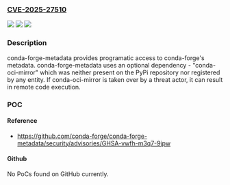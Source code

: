 ### [CVE-2025-27510](https://cve.mitre.org/cgi-bin/cvename.cgi?name=CVE-2025-27510)
![](https://img.shields.io/static/v1?label=Product&message=conda-forge-metadata&color=blue)
![](https://img.shields.io/static/v1?label=Version&message=%3D%20%3C%3D%20%200.4.1%20&color=brighgreen)
![](https://img.shields.io/static/v1?label=Vulnerability&message=CWE-829%3A%20Inclusion%20of%20Functionality%20from%20Untrusted%20Control%20Sphere&color=brighgreen)

### Description

conda-forge-metadata provides programatic access to conda-forge's metadata. conda-forge-metadata uses an optional dependency - "conda-oci-mirror" which was neither present on the PyPi repository nor registered by any entity. If conda-oci-mirror is taken over by a threat actor, it can result in remote code execution.

### POC

#### Reference
- https://github.com/conda-forge/conda-forge-metadata/security/advisories/GHSA-vwfh-m3q7-9jpw

#### Github
No PoCs found on GitHub currently.

